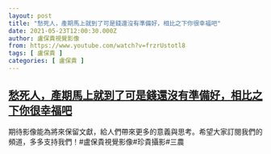```yaml
---
layout: post
title: "愁死人，產期馬上就到了可是錢還沒有準備好，相比之下你很幸福吧"
date: 2021-05-23T12:00:30.000Z
author: 盧保貴視覺影像
from: https://www.youtube.com/watch?v=frzrUstotl8
tags: [ 盧保貴 ]
categories: [ 盧保貴 ]
---
```

<!--1621771230000-->
[愁死人，產期馬上就到了可是錢還沒有準備好，相比之下你很幸福吧](https://www.youtube.com/watch?v=frzrUstotl8)
------

<div>
期待影像能為將來保留文獻，給人們帶來更多的意義與思考。希望大家訂閱我們的頻道，多多支持我們！#盧保貴視覺影像#珍貴攝影#三農
</div>
